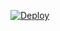 

[![Deploy](https://www.herokucdn.com/deploy/button.svg)](https://heroku.com/deploy?template=https://github.com/Soebb/test)


